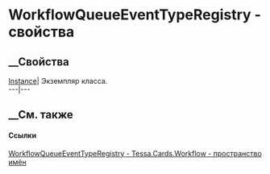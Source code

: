 # WorkflowQueueEventTypeRegistry - свойства
##  __Свойства
[Instance](P_Tessa_Cards_Workflow_WorkflowQueueEventTypeRegistry_Instance.htm)|
Экземпляр класса.  
---|---  
##  __См. также
#### Ссылки
[WorkflowQueueEventTypeRegistry -
](T_Tessa_Cards_Workflow_WorkflowQueueEventTypeRegistry.htm)
[Tessa.Cards.Workflow - пространство имён](N_Tessa_Cards_Workflow.htm)
